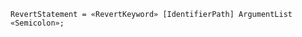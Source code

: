 <!-- This file is generated automatically by infrastructure scripts. Please don't edit by hand. -->

```{ .ebnf .slang-ebnf #RevertStatement }
RevertStatement = «RevertKeyword» [IdentifierPath] ArgumentList «Semicolon»;
```
